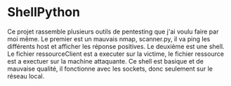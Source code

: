 # ShellPython

Ce projet rassemble plusieurs outils de pentesting que j'ai voulu faire par moi même. Le premier est un mauvais nmap, scanner.py, il va ping les différents host et afficher les réponse positives. Le deuxième est une shell. Le fichier ressourceClient est a executer sur la victime, le fichier ressource est a exectuer sur la machine attaquante. Ce shell est basique et de mauvaise qualité, il fonctionne avec les sockets, donc seulement sur le réseau local.
